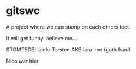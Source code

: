 # gitswc
A project where we can stamp on each others feet.

It will get funny. believe me...

STOMPEDE! lalelu Torsten AKB lara-roe fgoth fsaul

Nico war hier

